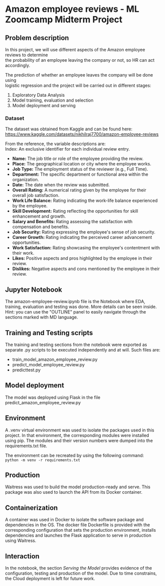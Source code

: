 # **Amazon employee reviews  - ML Zoomcamp Midterm Project**
## Problem description
In this project, we will use different aspects of the Amazon employee reviews to determine  
the probability of an employee leaving the company or not, so HR can act accordingly.  

The prediction of whether an employee leaves the company will be done using   
logistic regression and the project will be carried out in different stages:  
1. Exploratory Data Analysis  
2. Model training, evaluation and selection  
3. Model deployment and serving  


### Dataset  
The dataset was obtained from Kaggle and can be found here:  
https://www.kaggle.com/datasets/nikhilraj7700/amazon-employee-reviews  

From the reference, the variable descriptions are:  
Index: An exclusive identifier for each individual review entry.

* **Name:** The job title or role of the employee providing the review.  
* **Place:** The geographical location or city where the employee works.  
* **Job Type:** The employment status of the reviewer (e.g., Full Time).  
* **Department:** The specific department or functional area within the organization.  
* **Date:** The date when the review was submitted.  
* **Overall Rating:** A numerical rating given by the employee for their overall job satisfaction.  
* **Work Life Balance:** Rating indicating the work-life balance experienced by the employee.  
* **Skill Development:** Rating reflecting the opportunities for skill enhancement and growth.  
* **Salary and Benefits:** Rating assessing the satisfaction with compensation and benefits.  
* **Job Security:** Rating expressing the employee's sense of job security.  
* **Career Growth:** Rating indicating the perceived career advancement opportunities.  
* **Work Satisfaction:** Rating showcasing the employee's contentment with their work.  
* **Likes:** Positive aspects and pros highlighted by the employee in their review.  
* **Dislikes:** Negative aspects and cons mentioned by the employee in their review.  


## Jupyter Notebook  
The amazon-employee-review.ipynb file is the Notebook where EDA, training, evaluation and testing was done. More details can be seen inside. Hint: you can use the "OUTLINE" panel to easily navigate through the sections marked with MD language.  

## Training and Testing scripts  
The training and testing sections from the notebook were 
exported as separate .py scripts to be executed independently
and at will. Such files are:  
 + train_model_amazon_employee_review.py
 + predict_model_employee_review.py
 + predicttest.py  

## Model deployment  
The model was deployed using Flask in the file predict_amazon_employee_review.py  

## Environment  
A .venv virtual environment was used to isolate the packages used in this project. In that environment, the corresponding modules were installed using pip. The modules and their version numbers were dumped into the requirements.txt file.  

The environment can be recreated by using the following command:  
```python -m venv -r requirements.txt```  

## Production  
Waitress was used to build the model production-ready and serve. This package was also used to launch the API from its Docker container. 

## Containerization  
A container was used in Docker to isolate the software package and dependencies in the OS. The docker file Dockerfile is provided with the corresponding configuration that sets the production environment, installs dependencies and launches the Flask application to serve in production using Waitress.  

## Interaction  
In the notebook, the section *Serving the Model* provides evidence of the configuration, testing and production of the model. Due to time constrains, the Cloud deployment is left for future work. 







